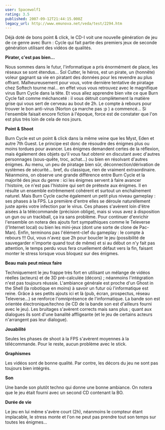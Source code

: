```yaml
---
user: Spacewolf1
rating: 3.5
published: 2007-09-12T21:44:15.000Z
legacy_url: http://www.emunova.net/veda/test/2294.htm
---
```

Déjà doté de bons point & click, le CD-I voit une nouvelle génération de jeu de ce genre avec Burn : Cycle qui fait partie des premiers jeux de seconde génération utilisant des vidéos de qualités.  

  

**Pirater, c'est pas bien...**  

Nous sommes dans le futur, l'informatique a pris énormément de place, les réseaux se sont étendus... Sol Cutter, le héros, est un pirate, un (honnête) voleur gagnant sa vie en piratant des données pour les revendre au plus offrant. Malheureusement pour vous, votre dernière tentative de piratage chez Softech tourne mal... en effet vous vous retrouvez avec le magnifique virus Burn Cycle dans la tête. Et vous allez apprendre bien vite ce que Burn Cycle fait comme méchanceté : il vous détruit complètement la matière grise qui vous sert de cerveau au bout de 2h. Le compte à rebours pour trouver le bon anti-virus (Norton ça marche pas :p ) a commencé... Si l'ensemble faisait encore fiction à l'époque, force est de constater que l'on est plus très loin de cela de nos jours.  

  

**Point & Shoot**  

Burn Cycle est un point & click dans la même veine que les Myst, Eden et autre 7th Guest. Le principe est donc de résoudre des énigmes plus ou moins tordues pour avancer. Les énigmes demandent certes de la réflexion, mais également des objets qu'il vous faut obtenir en discutant avec d'autres personnages (sous-quête, troc, achat...) ou bien en résolvant d'autres énigmes. Au menu, un peu de piratage bien sûr, déconnection/dérivation de systèmes de sécurité... bref, du classique, rien de vraiment extraordinaire. Néanmoins, on observe une grande différence entre Burn Cycle et la majorité des jeux du genre : ici les énigmes servent à faire avancer l'histoire, ce n'est pas l'histoire qui sert de prétexte aux énigmes. Il en résulte un ensemble extrêmement cohérent et surtout un enchaînement naturel. Mais Burn Cycle cache également un petit plus niveau gameplay : ses phases à la FPS. La première d'entre elles se déroule naturellement juste après votre infection par le virus. Ces phases s'avèrent loin d'être aisées à la télécommande (précision oblige), mais si vous avez à disposition un gun ou un trackball, ça ira sans problème. Pour continuer d'enrichir l'ensemble on notera des ajouts fort sympathiques comme le Televerse (l'Internet local) ou bien les mini-jeux (dont une sorte de clone de Pac-Man). Enfin, terminons pas l'élément-clef du gameplay : le compte à rebours !!! Oui, vous n'avez que 2h pour boucler le jeu (possibilité de sauvegarder n'importe quand tout de même) et si au début on n'y fait pas attention, le temps perdu vous fera cruellement défaut vers la fin, faisant monter le stress lorsque vous bloquez sur des énigmes.  

  

**Beau mais peut mieux faire**  

Techniquement le jeu frappe très fort en utilisant un mélange de vidéos réelles (acteurs) et de 3D pré-calculée (décors) ; néanmoins l'intégration n'est pas toujours réussie. L'ambiance générale est proche d'un Ghost in the Shell (la robotique en moins) à savoir un futur où l'informatique est reine. Grâce à ses petits ajouts ici et là (pub, écran, prospectus, réseau Televerse...) se renforce l'omniprésence de l'informatique. La bande son est orientée électronique/techno (le CD de la bande son est d'ailleurs fourni avec le jeu). Les bruitages s'avèrent corrects mais sans plus ; quant aux dialogues ils sont d'une banalité affligeante (et le jeu de certains acteurs n'arrangent pas leur dialogue).  

  

  

**Jouabilité**  

Seules les phases de shoot à la FPS s'avèrent moyennes à la télécommande. Pour le reste, aucun problème avec le stick.  

**Graphismes**  

Les vidéos sont de bonne qualité. Par contre, les décors du jeu ne sont pas toujours bien intégrés.  

**Son**  

Une bande son plutôt techno qui donne une bonne ambiance. On notera que le jeu était fourni avec un second CD contenant la BO.  

**Durée de vie**  

Le jeu en lui même s'avère court (2h), néanmoins le compteur étant implacable, le stress monte et l'on ne peut pas prendre tout son temps sur toutes les énigmes...